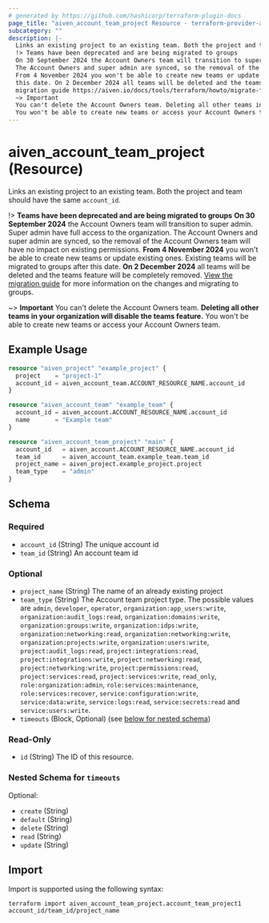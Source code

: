 ```yaml
---
# generated by https://github.com/hashicorp/terraform-plugin-docs
page_title: "aiven_account_team_project Resource - terraform-provider-aiven"
subcategory: ""
description: |-
  Links an existing project to an existing team. Both the project and team should have the same account_id.
  !> Teams have been deprecated and are being migrated to groups
  On 30 September 2024 the Account Owners team will transition to super admin. Super admin have full access to the organization.
  The Account Owners and super admin are synced, so the removal of the Account Owners team will have no impact on existing permissions.
  From 4 November 2024 you won't be able to create new teams or update existing ones. Existing teams will be migrated to groups after
  this date. On 2 December 2024 all teams will be deleted and the teams feature will be completely removed. View the
  migration guide https://aiven.io/docs/tools/terraform/howto/migrate-from-teams-to-groups for more information on the changes and migrating to groups.
  ~> Important
  You can't delete the Account Owners team. Deleting all other teams in your organization will disable the teams feature.
  You won't be able to create new teams or access your Account Owners team.
---
```


# aiven_account_team_project (Resource)

Links an existing project to an existing team. Both the project and team should have the same `account_id`.


!> **Teams have been deprecated and are being migrated to groups**
**On 30 September 2024** the Account Owners team will transition to super admin. Super admin have full access to the organization.
The Account Owners and super admin are synced, so the removal of the Account Owners team will have no impact on existing permissions.
**From 4 November 2024** you won't be able to create new teams or update existing ones. Existing teams will be migrated to groups after
this date. **On 2 December 2024** all teams will be deleted and the teams feature will be completely removed. [View the 
migration guide](https://aiven.io/docs/tools/terraform/howto/migrate-from-teams-to-groups) for more information on the changes and migrating to groups.

~> **Important**
You can't delete the Account Owners team. **Deleting all other teams in your organization will disable the teams feature.**
You won't be able to create new teams or access your Account Owners team.

## Example Usage

```terraform
resource "aiven_project" "example_project" {
  project    = "project-1"
  account_id = aiven_account_team.ACCOUNT_RESOURCE_NAME.account_id
}

resource "aiven_account_team" "example_team" {
  account_id = aiven_account.ACCOUNT_RESOURCE_NAME.account_id
  name       = "Example team"
}

resource "aiven_account_team_project" "main" {
  account_id   = aiven_account.ACCOUNT_RESOURCE_NAME.account_id
  team_id      = aiven_account_team.example_team.team_id
  project_name = aiven_project.example_project.project
  team_type    = "admin"
}
```

<!-- schema generated by tfplugindocs -->
## Schema

### Required

- `account_id` (String) The unique account id
- `team_id` (String) An account team id

### Optional

- `project_name` (String) The name of an already existing project
- `team_type` (String) The Account team project type. The possible values are `admin`, `developer`, `operator`, `organization:app_users:write`, `organization:audit_logs:read`, `organization:domains:write`, `organization:groups:write`, `organization:idps:write`, `organization:networking:read`, `organization:networking:write`, `organization:projects:write`, `organization:users:write`, `project:audit_logs:read`, `project:integrations:read`, `project:integrations:write`, `project:networking:read`, `project:networking:write`, `project:permissions:read`, `project:services:read`, `project:services:write`, `read_only`, `role:organization:admin`, `role:services:maintenance`, `role:services:recover`, `service:configuration:write`, `service:data:write`, `service:logs:read`, `service:secrets:read` and `service:users:write`.
- `timeouts` (Block, Optional) (see [below for nested schema](#nestedblock--timeouts))

### Read-Only

- `id` (String) The ID of this resource.

<a id="nestedblock--timeouts"></a>
### Nested Schema for `timeouts`

Optional:

- `create` (String)
- `default` (String)
- `delete` (String)
- `read` (String)
- `update` (String)

## Import

Import is supported using the following syntax:

```shell
terraform import aiven_account_team_project.account_team_project1 account_id/team_id/project_name
```
